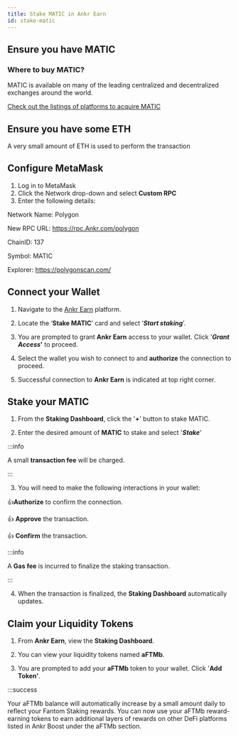 ```yaml
---
title: Stake MATIC in Ankr Earn
id: stake-matic
---
```



## Ensure you have MATIC 

### Where to buy MATIC?

MATIC is available on many of the leading centralized and decentralized exchanges around the world. 

<a href="https://polygon.technology/matic-token/" target="_blank">Check out the listings of platforms to acquire MATIC</a>

## Ensure you have some ETH

A very small amount of ETH is used to perform the transaction

## Configure MetaMask

1. Log in to MetaMask
2. Click the Network drop-down and select **Custom RPC**
3. Enter the following details:

Network Name: Polygon

New RPC URL: https://rpc.Ankr.com/polygon

ChainID: 137

Symbol: MATIC

Explorer: https://polygonscan.com/

## Connect your Wallet

1. Navigate to the [Ankr Earn](https://stakefi.Ankr.com/liquid-staking/launchpad) platform.

2. Locate the ‘**Stake MATIC**’ card and select ‘_**Start staking**_’.
3. You are prompted to grant **Ankr Earn** access to your wallet. Click '_**Grant Access**_**'** to proceed.
4. Select the wallet you wish to connect to and **authorize** the connection to proceed.
5. Successful connection to **Ankr Earn** is indicated at top right corner.

## Stake your MATIC

1. From the **Staking Dashboard**, click the '**+**' button to stake MATIC.

2. Enter the desired amount of **MATIC** to stake and select '_**Stake**_'

:::info

A small **transaction fee** will be charged.

:::

3. You will need to make the following interactions in your wallet:

:thumbsup:**Authorize** to confirm the connection.

:thumbsup: **Approve** the transaction.

:thumbsup: **Confirm** the transaction.

:::info

A **Gas fee** is incurred to finalize the staking transaction.

:::

4. When the transaction is finalized, the **Staking Dashboard** automatically updates.

## Claim your Liquidity Tokens 

1. From **Ankr Earn**, view the **Staking Dashboard**. 

2. You can view your liquidity tokens named **aFTMb**. 

3. You are prompted to add your **aFTMb** token to your wallet. Click '**Add Token'**.

:::success

Your aFTMb balance will automatically increase by a small amount daily to reflect your Fantom Staking rewards. You can now use your aFTMb reward-earning tokens to earn additional layers of rewards on other DeFi platforms listed in Ankr Boost under the aFTMb section.